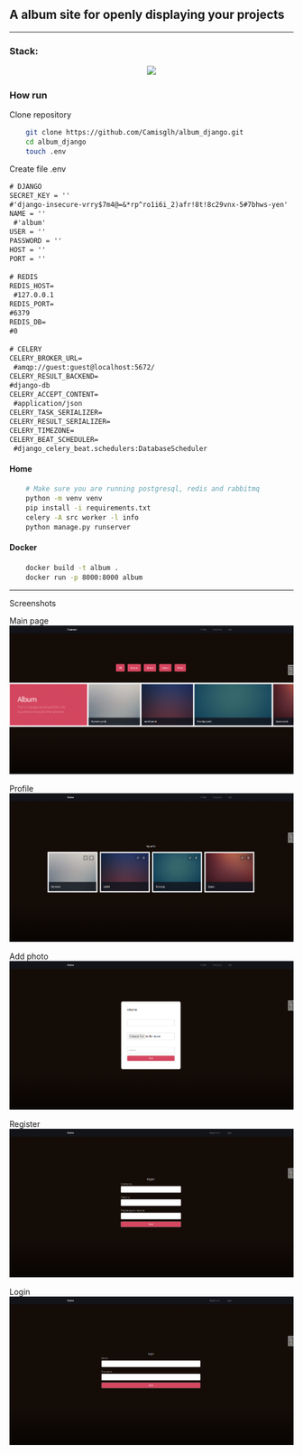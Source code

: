## A album site for openly displaying your projects

----
### Stack:
<div align="center">
    <img src="https://skillicons.dev/icons?i=python,django,postgresql,redis,rabbitmq,docker" /><br>
</div>

### How run

Clone repository
```bash
    git clone https://github.com/Camisglh/album_django.git
    cd album_django
    touch .env
```

Create file .env
```env
# DJANGO
SECRET_KEY = ''
#'django-insecure-vrry$7m4@=&*rp^ro1i6i_2)afr!8t!8c29vnx-5#7bhws-yen'
NAME = ''
 #'album'
USER = ''
PASSWORD = ''
HOST = ''
PORT = ''

# REDIS
REDIS_HOST=
 #127.0.0.1
REDIS_PORT=
#6379
REDIS_DB=
#0

# CELERY
CELERY_BROKER_URL=
 #amqp://guest:guest@localhost:5672/
CELERY_RESULT_BACKEND=
#django-db
CELERY_ACCEPT_CONTENT=
 #application/json
CELERY_TASK_SERIALIZER=
CELERY_RESULT_SERIALIZER= 
CELERY_TIMEZONE= 
CELERY_BEAT_SCHEDULER=
 #django_celery_beat.schedulers:DatabaseScheduler

```
#### Home
```bash
    # Make sure you are running postgresql, redis and rabbitmq
    python -m venv venv
    pip install -i requirements.txt
    celery -A src worker -l info
    python manage.py runserver
```
#### Docker
```bash
    docker build -t album .
    docker run -p 8000:8000 album
```

-----

Screenshots

Main page
![img.png](media_readme%2Fimg.png)

Profile
![profle.png](media_readme%2Fprofle.png)

Add photo
![add_photo.png](media_readme%2Fadd_photo.png)

Register
![register.png](media_readme%2Fregister.png)

Login
![login.png](media_readme%2Flogin.png)
